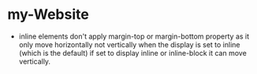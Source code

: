 # my-Website

- inline elements don't apply margin-top or margin-bottom property as it only move horizontally not vertically when the display is set to inline (which is the default) if set to display inline or inline-block it can move vertically.
